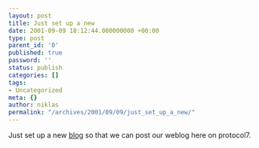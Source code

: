 ```yaml
---
layout: post
title: Just set up a new
date: 2001-09-09 18:12:44.000000000 +00:00
type: post
parent_id: '0'
published: true
password: ''
status: publish
categories: []
tags:
- Uncategorized
meta: {}
author: niklas
permalink: "/archives/2001/09/09/just_set_up_a_new/"
---
```

Just set up a new [blog](http://www.blogger.com) so that we can post our weblog here on protocol7.

